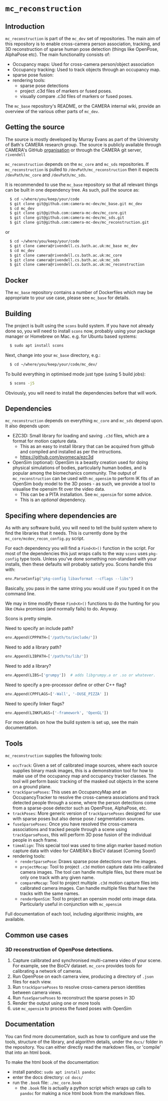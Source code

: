 # `mc_reconstruction`

## Introduction

`mc_reconstruction` is part of the `mc_dev` set of repositories. The main aim of this repository is to enable cross-camera person association, tracking, and 3D reconstruction of sparse human pose detection (things like OpenPose, AlphaPose etc). The main functionality consists of:

  - Occupancy maps: Used for cross-camera person/object association
  - Occupancy tracking: Used to track objects through an occupancy map.
  - sparse pose fusion: 
  - rendering tools:
    - sparse pose detections
    - project .c3d files of markers or fused poses.
    - visually compare .c3d files of markers or fused poses.

The `mc_base` repository's README, or the CAMERA internal wiki, provide an overview of the various other parts of `mc_dev`.

## Getting the source

The source is mostly developed by Murray Evans as part of the University of Bath's CAMERA research group. The source is publicly available through CAMERA's GitHub [organisation](https://github.com/camera-mc-dev) or through the CAMERA git server, `rivendell`

`mc_reconstruction` depends on the `mc_core` and `mc_sds` repositories. If `mc_reconstruction` is pulled to `/devPath/mc_reconstruction` then it expects `/devPath/mc_core` and `/devPath/mc_sds`. 

It is recommended to use the `mc_base` repository so that all relevant things can be built in one dependency tree. As such, pull the source as:
```bash
  $ cd ~/where/you/keep/your/code
  $ git clone git@github.com:camera-mc-dev/mc_base.git mc_dev
  $ cd mc_dev
  $ git clone git@github.com:camera-mc-dev/mc_core.git
  $ git clone git@github.com:camera-mc-dev/mc_sds.git
  $ git clone git@github.com:camera-mc-dev/mc_reconstruction.git
```

or

```bash
  $ cd ~/where/you/keep/your/code
  $ git clone camera@rivendell.cs.bath.ac.uk:mc_base mc_dev
  $ cd mc_dev
  $ git clone camera@rivendell.cs.bath.ac.uk:mc_core
  $ git clone camera@rivendell.cs.bath.ac.uk:mc_sds
  $ git clone camera@rivendell.cs.bath.ac.uk:mc_reconstruction
```

## Docker

The `mc_base` repository contains a number of Dockerfiles which may be appropriate to your use case, please see `mc_base` for details.

## Building

The project is built using the `scons` build system. If you have not already done so, you will need to install `scons` now, probably using your package manager or Homebrew on Mac. e.g. for Ubuntu based systems:

```bash
  $ sudo apt install scons
```

Next, change into your `mc_base` directory, e.g.:

```bash
  $ cd ~/where/you/keep/your/code/mc_dev/
```

To build everything in optimised mode just type (using 5 build jobs):

```bash
  $ scons -j5
```

Obviously, you will need to install the dependencies before that will work.

## Dependencies

`mc_reconstruction` depends on everything `mc_core` and `mc_sds` depend upon. It also depends upon:

  - EZC3D: Small library for loading and saving `.c3d` files, which are a format for motion capture data.
    - This as an easy to install library that can be acquired from github and compiled and installed as per the intructions.
    - https://github.com/pyomeca/ezc3d
  - OpenSim (optional): OpenSim is a beastly creation used for doing physical simulations of bodies, particularly human bodies, and is popular among the biomechanics community. The output of `mc_reconstruction` can be used with `mc_opensim` to perform IK fits of an OpenSim body model to the 3D poses - as such, we provide a tool to visualise the opensim fit over the video data.
    - This can be a PITA installation. See `mc_opensim` for some advice.
    - This is an _optional_ dependency.


## Specifing where dependencies are

As with any software build, you will need to tell the build system where to find the libraries that it needs. This is currently done by the `mc_core/mcdev_recon_config.py` script.

For each dependency you will find a `Find<X>()` function in the script. For most of the dependencies this just wraps calls to the way `scons` uses `pkg-config` type tools. Unless you've done something non-standard with your installs, then these defaults will probably satisfy you. Scons handle this with:

```python
env.ParseConfig("pkg-config libavformat --cflags --libs")
```

Basically, you pass in the same string you would use if you typed it on the command line.

We may in time modify these `Find<X>()` functions to do the hunting for you like `CMake` promises (and normally fails) to do. Anyway.

Scons is pretty simple.

Need to specify an include path?

```python
env.Append(CPPPATH=['/path/to/include/'])
```

Need to add a library path?

```python
env.Append(LIBPATH=['/path/to/lib/'])
```

Need to add a library?

```python
env.Append(LIBS=['grumpy'])  # adds libgrumpy.a or .so or whatever.
```

Need to specify a pre-processor define or other C++ flag?

```python
env.Append(CPPFLAGS=['-Wall', '-DUSE_PIZZA' ])
```

Need to specify linker flags?

```python
env.Append(LINKFLAGS=['-framework', 'OpenGL'])
```

For more details on how the build system is set up, see the main documentation.



## Tools

`mc_reconstruction` supplies the following tools:

  - `occTrack`: Given a set of calibrated image sources, where each source supplies binary mask images, this is a demonstration tool for how to make use of the occupancy map and occupancy tracker classes. The tool will perform basic tracking of the masked out objects in the scene on a ground plane.
  - `trackSparsePoses`: This uses an OccupancyMap and an OccupancyTracker to resolve the cross-camera associations and track detected people through a scene, where the person detections come from a sparse-pose detector such as OpenPose, AlphaPose, etc.
  - `trackPoses`: More generic version of `trackSparsePoses` designed for use with sparse poses but also dense pose / segmentation sources.
  - `fuseSparsePoses`: Once you have resolved the cross-camera associations and tracked people through a scene using `trackSparsePoses`, this will perform 3D pose fusion of the individual people in each frame.
  - `timeAlign`: This special tool was used to time align marker based motion capture data with video for CAMERA's BioCV dataset (Coming Soon!)
  - rendering tools:
    - `renderSparsePose`: Draws sparse pose detections over the images.
    - `projectMocap`: Tool to project `.c3d` motion capture data into calibrated camera images. The tool can handle multiple files, but there must be only one track with any given name.
    - `compareMocap`: Tool to project multiple `.c3d` motion capture files into calibrated camera images. Can handle multiple files that have the tracks with the same names.
    - `renderOpenSim`: Tool to project an opensim model onto image data. Particularly useful in conjunction with `mc_opensim`

Full documentation of each tool, including algorithmic insights, are available.
    
## Common use cases

### 3D reconstruction of OpenPose detections.

  1) Capture calibrated and synchronised multi-camera video of your scene. For example, see the BioCV dataset. `mc_core` provides tools for calibrating a network of cameras.
  2) Run OpenPose on each camera view, producing a directory of `.json` files for each view.
  3) Run `trackSparsePoses` to resolve cross-camera person identities between camera views.
  4) Run `fuseSparsePoses` to reconstruct the sparse poses in 3D
  5) Render the output using one or more tools
  6) use `mc_opensim` to process the fused poses with OpenSim

## Documentation

You can find more documentation, such as how to configure and use the tools, structure of the library, and algorithm details, under the `docs/` folder in the repository. You can either directly read the markdown files, or 'compile' that into an html book.

To make the html book of the documentation:

  - install pandoc: `sudo apt install pandoc`
  - enter the docs directory: `cd docs/`
  - run the `.book` file: `./mc_core.book`
    - the `.book` file is actually a python script which wraps up calls to `pandoc` for making a nice html book from the markdown files.
